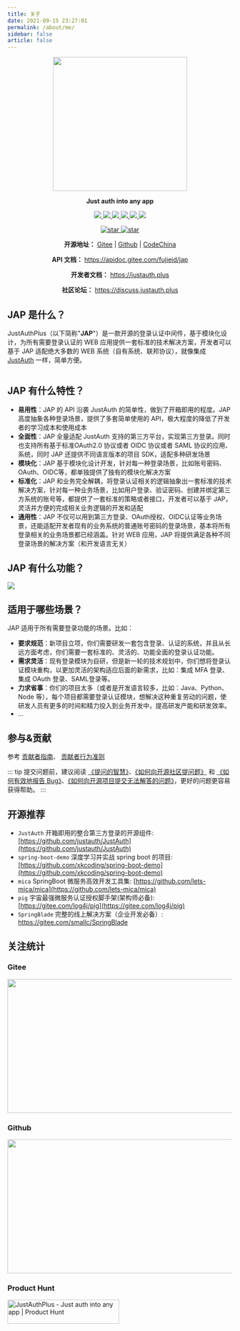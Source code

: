 ```yaml
---
title: 关于
date: 2021-09-15 23:27:01
permalink: /about/me/
sidebar: false
article: false
---
```



<p align="center">
	<img src="/logo.png" width="300">
</p>
<p align="center">
	<strong>Just auth into any app</strong>
</p>
<p align="center">
	<a target="_blank" href="https://search.maven.org/search?q=jap">
	  <img src="https://img.shields.io/github/v/release/fujieid/jap?style=flat-square" ></img>
	</a>
	<a target="_blank" href="https://oss.sonatype.org/content/repositories/snapshots/com/fujieid/">
	  <img src="https://img.shields.io/nexus/s/https/oss.sonatype.org/com.fujieid/jap-bom.svg?style=flat-square" ></img>
	</a>
	<a target="_blank" href="https://gitee.com/yadong.zhang/JustAuth/blob/master/LICENSE">
	  <img src="https://img.shields.io/badge/license-LGPL%203.0-yellow" ></img>
	</a>
  <a href="https://www.codacy.com/gh/fujieid/jap/dashboard?utm_source=github.com&amp;utm_medium=referral&amp;utm_content=fujieid/jap&amp;utm_campaign=Badge_Grade">
    <img src="https://app.codacy.com/project/badge/Grade/c4c76cde65594819ab3de3e25e9b99d4"/>
</a>
  <a target="_blank" href="https://codecov.io/gh/fujieid/jap" title="codecov">
	  <img src="https://codecov.io/gh/fujieid/jap/branch/master/graph/badge.svg?token=WmfmgwxtnJ" ></img>
	</a>
  <a target="_blank" href="https://travis-ci.com/fujieid/jap" title="ci">
	  <img src="https://travis-ci.com/fujieid/jap.svg?branch=master&status=passed" ></img>
	</a>
</p>
<p align="center">
  <a target="_blank" href='https://gitee.com/fujieid/jap/stargazers'>
    <img src="https://gitee.com/fujieid/jap/badge/star.svg?theme=gvp" alt='star'></img>
  </a>
  <a target="_blank" href='https://github.com/fujieid/jap/stargazers'>
    <img src="https://img.shields.io/github/stars/fujieid/jap?style=social" alt='star'></img>
  </a>
</p>
<p align="center">
	<strong>开源地址：</strong> <a target="_blank" href='https://gitee.com/fujieid/jap'>Gitee</a> | <a target="_blank" href='https://github.com/fujieid/jap'>Github</a> | <a target="_blank" href='https://codechina.csdn.net/fujieid/jap'>CodeChina</a>
</p>
<p align="center">
	<strong>API 文档：</strong> <a target="_blank" href='https://apidoc.gitee.com/fujieid/jap'>https://apidoc.gitee.com/fujieid/jap</a>
</p>
<p align="center">
	<strong>开发者文档：</strong> <a target="_blank" href='https://justauth.plus'>https://justauth.plus</a>
</p>
<p align="center">
	<strong>社区论坛：</strong> <a target="_blank" href='https://discuss.justauth.plus'>https://discuss.justauth.plus</a>
</p>

## JAP 是什么？

JustAuthPlus（以下简称"**JAP**"）是一款开源的登录认证中间件，基于模块化设计，为所有需要登录认证的 WEB 应用提供一套标准的技术解决方案，开发者可以基于 JAP 适配绝大多数的 WEB 系统（自有系统、联邦协议），就像集成 [JustAuth](https://gitee.com/yadong.zhang/JustAuth) 一样，简单方便。

<center>
<a href="https://gitee.com/fujieid/jap" target="_blank">
    <img src="https://gitee.com/fujieid/jap/widgets/widget_card.svg?colors=393222,ebdfc1,fffae5,d8ca9f,393222,a28b40" alt="">
</a>
</center>

## JAP 有什么特性？

- **易用性**：JAP 的 API 沿袭 JustAuth 的简单性，做到了开箱即用的程度。JAP 高度抽象各种登录场景，提供了多套简单使用的 API，极大程度的降低了开发者的学习成本和使用成本
- **全面性**：JAP 全量适配 JustAuth 支持的第三方平台，实现第三方登录。同时也支持所有基于标准OAuth2.0 协议或者 OIDC 协议或者 SAML 协议的应用、系统，同时 JAP 还提供不同语言版本的项目 SDK，适配多种研发场景
- **模块化**：JAP 基于模块化设计开发，针对每一种登录场景，比如账号密码、OAuth、OIDC等，都单独提供了独有的模块化解决方案
- **标准化**：JAP 和业务完全解耦，将登录认证相关的逻辑抽象出一套标准的技术解决方案，针对每一种业务场景，比如用户登录、验证密码、创建并绑定第三方系统的账号等，都提供了一套标准的策略或者接口，开发者可以基于 JAP，灵活并方便的完成相关业务逻辑的开发和适配
- **通用性**：JAP 不仅可以用到第三方登录、OAuth授权、OIDC认证等业务场景，还能适配开发者现有的业务系统的普通账号密码的登录场景，基本将所有登录相关的业务场景都已经涵盖。针对 WEB 应用，JAP 将提供满足各种不同登录场景的解决方案（和开发语言无关）

## JAP 有什么功能？

![](/_media/01c3231f.png)

## 适用于哪些场景？

JAP 适用于所有需要登录功能的场景。比如：
- **要求规范**：新项目立项，你们需要研发一套包含登录、认证的系统，并且从长远方面考虑，你们需要一套标准的、灵活的、功能全面的登录认证功能。
- **需求灵活**：现有登录模块为自研，但是新一轮的技术规划中，你们想将登录认证模块重构，以更加灵活的架构适应后面的新需求，比如：集成 MFA 登录、集成 OAuth 登录、SAML登录等。
- **力求省事**：你们的项目太多（或者是开发语言较多，比如：Java、Python、Node 等），每个项目都需要登录认证模块，想解决这种重复劳动的问题，使研发人员有更多的时间和精力投入到业务开发中，提高研发产能和研发效率。
- ...

## 参与&贡献

参考 [贡献者指南](/community/contribution/)、 [贡献者行为准则](/community/code-of-conduct)

::: tip
提交问题前，建议阅读 [《提问的智慧》](https://github.com/ryanhanwu/How-To-Ask-Questions-The-Smart-Way)、[《如何向开源社区提问题》](https://github.com/seajs/seajs/issues/545) 和 [《如何有效地报告 Bug》](http://www.chiark.greenend.org.uk/~sgtatham/bugs-cn.html)、[《如何向开源项目提交无法解答的问题》](https://zhuanlan.zhihu.com/p/25795393)，更好的问题更容易获得帮助。
:::

## 开源推荐
- `JustAuth` 开箱即用的整合第三方登录的开源组件: [https://github.com/justauth/JustAuth](https://github.com/justauth/JustAuth)
- `spring-boot-demo` 深度学习并实战 spring boot 的项目: [https://github.com/xkcoding/spring-boot-demo](https://github.com/xkcoding/spring-boot-demo)
- `mica` SpringBoot 微服务高效开发工具集: [https://github.com/lets-mica/mica](https://github.com/lets-mica/mica)
- `pig` 宇宙最强微服务认证授权脚手架(架构师必备): [https://gitee.com/log4j/pig](https://gitee.com/log4j/pig)
- `SpringBlade` 完整的线上解决方案（企业开发必备）: https://gitee.com/smallc/SpringBlade

## 关注统计

### Gitee

<a target="_blank" href='https://gitee.com/fujieid/jap'><img src="https://whnb.wang/img/fujieid/jap" width="900" height="300"></a>

### Github

<a target="_blank" href='https://gitee.com/fujieid/jap'><img src="https://starchart.cc/fujieid/jap.svg" width="900" height="300"></a>

### Product Hunt

<a href="https://www.producthunt.com/posts/justauthplus?utm_source=badge-featured&utm_medium=badge&utm_souce=badge-justauthplus" target="_blank">
  <img src="https://api.producthunt.com/widgets/embed-image/v1/featured.svg?post_id=285597&theme=dark" alt="JustAuthPlus - Just auth into any app | Product Hunt" style="width: 250px; height: 54px;" width="250" height="54" />
</a>

